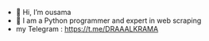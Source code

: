 - 👋 Hi, I’m ousama
- 👀 I am a Python programmer and expert in web scraping
- my Telegram : https://t.me/DRAAALKRAMA
